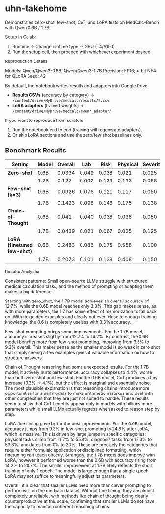 # uhn-takehome

Demonstrates zero-shot, few-shot, CoT, and LoRA tests on MedCalc-Bench with Qwen 0.6B / 1.7B.

Setup in Colab:
1. Runtime → Change runtime type → GPU (T4/A100) 
2. Run the setup cell, then proceed with whichever experiment desired

Reproduction Details:

Models: Qwen/Qwen3-0.6B, Qwen/Qwen3-1.7B
Precision: FP16; 4-bit NF4 for QLoRA
Seed: 42

By default, the notebook writes results and adapters into Google Drive:

- **Results CSVs** (accuracy by category) → `/content/drive/MyDrive/medcalc/results/*.csv`
- **LoRA adapters** (trained weights) → `/content/drive/MyDrive/medcalc/qwen*_adapter/`

If you want to reproduce from scratch:
1. Run the notebook end to end (training will regenerate adapters).
2. Or skip LoRA sections and use the zero/few shot baselines only.



## Benchmark Results

| Setting                  | Model | Overall | Lab   | Risk  | Physical | Severity | Diagnosis | Date  | Dosage |
|--------------------------|-------|---------|-------|-------|----------|----------|-----------|-------|--------|
| **Zero-shot**            | 0.6B  | 0.0334  | 0.049 | 0.038 | 0.021    | 0.025    | 0.000     | 0.000 | 0.075  |
|                          | 1.7B  | 0.127   | 0.092 | 0.133 | 0.133    | 0.088    | 0.433     | 0.050 | 0.075  |
| **Few-shot (k=3)**       | 0.6B  | 0.0926  | 0.076 | 0.121 | 0.117    | 0.050    | 0.133     | 0.000 | 0.075  |
|                          | 1.7B  | 0.1423  | 0.098 | 0.146 | 0.175    | 0.138    | 0.400     | 0.017 | 0.100  |
| **Chain-of-Thought**     | 0.6B  | 0.041   | 0.040 | 0.038 | 0.038    | 0.050    | 0.083     | 0.000 | 0.075  |
|                          | 1.7B  | 0.0439  | 0.021 | 0.067 | 0.025    | 0.125    | 0.083     | 0.000 | 0.050  |
| **LoRA (finetuned few-shot)** | 0.6B  | 0.2483  | 0.086 | 0.175 | 0.558    | 0.100    | 0.533     | 0.200 | 0.100  |
|                          | 1.7B  | 0.2073  | 0.101 | 0.138 | 0.408    | 0.150    | 0.467     | 0.167 | 0.075  |


Results Analysis: 

Consistent patterns: Small open-source LLMs struggle with structured medical calculation tasks, and the method of prompting or adapting them makes a big difference.

Starting with zero_shot, the 1.7B model achieves an overall accuracy of 12.7%, while the 0.6B model reaches only 3.3%. This gap makes sense, as with more parameters, the 1.7 has some effect of memorization to fall back on. With no guided examples and clearly not even close to enough training knowledge, the 0.6 is completely useless with 3.3% accuracy.

Few-shot prompting brings some improvements. For the 1.7B model, accuracy increases slightly from 12.7% to 14.2%. By contrast, the 0.6B model benefits more from few-shot prompting, improving from 3.3% to 9.3% overall. This makes sense as the smaller model is so weak in zero shot that simply seeing a few examples gives it valuable information on how to structure answers.

Chain of Thought reasoning had some unexpected results. For the 1.7B model, it actively hurts performance: accuracy collapses to 4.4%, worse than both zero-shot and few-shot. For the 0.6B model, CoT produces a tiny increase (3.3% → 4.1%), but the effect is marginal and essentially noise. The most plausible explanation is that reasoning chains introduce more opportunities for small models to make arithmetic mistakes and deal with other complexities that they are just not suited to handle. These results seem to show that CoT benefits appear only in models with billions more parameters while small LLMs actually regress when asked to reason step by step.

LoRA fine tuning gave by far the best improvements. For the 0.6B model, accuracy jumps from 9.3% in few-shot prompting to 24.8% after LoRA, which is massive. This is driven by large jumps in specific categories: physical tasks climb from 11.7% to 55.8%, diagnosis tasks from 13.3% to 53.3%, and dates from 0% to 20%. These are precisely the categories that require either formulaic application or disciplined formatting, which finetuning can teach directly. Strangely, the 1.7B model does improve with LoRA, however it performed worse than the 0.6B with accuracy rising from 14.2% to 20.7%. The smaller improvement at 1.7B likely reflects the short training of only 1 epoch. The model is large enough that a single epoch LoRA may not suffice to meaningfully adjust its parameters.

Overall, it is clear that smaller LLMs need more than clever prompting to perform well on the medcalc dataset. Without fine tuning, they are almost completely unreliable, with methods like chain of thought being clearly counterproductive at this scale, confirming that smaller LLMs do not have the capacity to maintain coherent reasoning chains.

